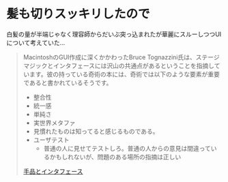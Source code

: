 # 髪も切りスッキリしたので

白髪の量が半端じゃなく理容師からだいぶ突っ込まれたが華麗にスルーしつつUIについて考えていた...

> MacintoshのGUI作成に深くかかわったBruce Tognazzini氏は、ステージマジックとインタフェースには沢山の共通点があるということを指摘しています。彼の持っている奇術の本には、奇術では以下のような要素が重要であると書かれているそうです。
> 
> - 整合性
> - 統一感
> - 単純さ
> - 実世界メタファ
> - 見慣れたものは知ってると感じるものである。
> - ユーザテスト
>     - 普通の人に見せてテストしろ。普通の人からの意見は間違っているかもしれないが、問題のある場所の指摘は正しい
> 
> [手品とインタフェース](http://wiredvision.jp/blog/masui/200910/200910141340.html)
